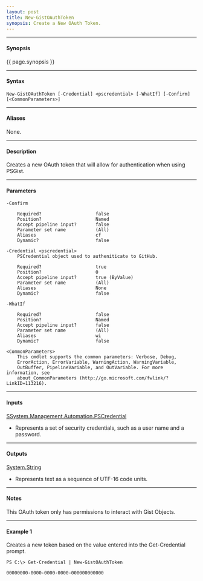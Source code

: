 ```yaml
---
layout: post
title: New-GistOAuthToken
synopsis: Create a New OAuth Token.
---
```


---

#### **Synopsis**

{{ page.synopsis }}

---

#### **Syntax**

```
New-GistOAuthToken [-Credential] <pscredential> [-WhatIf] [-Confirm]  [<CommonParameters>]
```

---

#### **Aliases**

None.

---

#### **Description**

Creates a new OAuth token that will allow for authentication when using PSGist.

---

#### **Parameters**

```
-Confirm
    
    Required?                    false
    Position?                    Named
    Accept pipeline input?       false
    Parameter set name           (All)
    Aliases                      cf
    Dynamic?                     false
    
-Credential <pscredential>
    PSCredential object used to autheniticate to GitHub.
    
    Required?                    true
    Position?                    0
    Accept pipeline input?       true (ByValue)
    Parameter set name           (All)
    Aliases                      None
    Dynamic?                     false
    
-WhatIf
    
    Required?                    false
    Position?                    Named
    Accept pipeline input?       false
    Parameter set name           (All)
    Aliases                      wi
    Dynamic?                     false
    
<CommonParameters>
    This cmdlet supports the common parameters: Verbose, Debug,
    ErrorAction, ErrorVariable, WarningAction, WarningVariable,
    OutBuffer, PipelineVariable, and OutVariable. For more information, see 
    about_CommonParameters (http://go.microsoft.com/fwlink/?LinkID=113216).
```

---

#### **Inputs**

[SSystem.Management.Automation.PSCredential](https://msdn.microsoft.com/en-us/library/system.management.automation.pscredential(v=vs.85).aspx)

* Represents a set of security credentials, such as a user name and a password.

---

#### **Outputs**

[System.String](https://msdn.microsoft.com/en-us/library/system.string%28v=vs.110%29.aspx)

* Represents text as a sequence of UTF-16 code units.

---

#### **Notes**

This OAuth token only has permissions to interact with Gist Objects.

---

#### **Example 1**

Creates a new token based on the value entered into the Get-Credential prompt.

```
PS C:\> Get-Credential | New-GistOAuthToken

00000000-0000-0000-0000-000000000000
```
